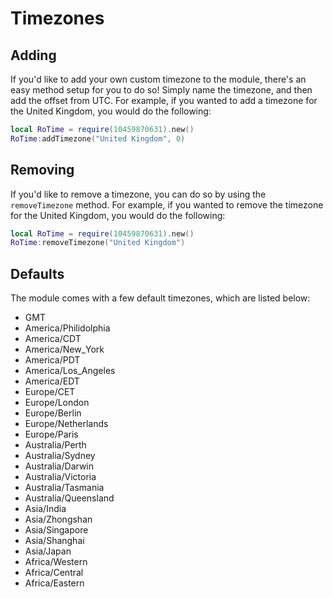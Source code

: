# Timezones

## Adding
If you'd like to add your own custom timezone to the module, there's an easy method setup for you to do so! Simply name the timezone, and then add the offset from UTC. For example, if you wanted to add a timezone for the United Kingdom, you would do the following:
```lua
local RoTime = require(10459870631).new()
RoTime:addTimezone("United Kingdom", 0)
```

## Removing
If you'd like to remove a timezone, you can do so by using the `removeTimezone` method. For example, if you wanted to remove the timezone for the United Kingdom, you would do the following:
```lua
local RoTime = require(10459870631).new()
RoTime:removeTimezone("United Kingdom")
```

## Defaults
The module comes with a few default timezones, which are listed below:
- GMT
- America/Philidolphia
- America/CDT
- America/New_York
- America/PDT
- America/Los_Angeles
- America/EDT
- Europe/CET
- Europe/London
- Europe/Berlin
- Europe/Netherlands
- Europe/Paris
- Australia/Perth
- Australia/Sydney
- Australia/Darwin
- Australia/Victoria
- Australia/Tasmania
- Australia/Queensland
- Asia/India
- Asia/Zhongshan
- Asia/Singapore
- Asia/Shanghai
- Asia/Japan
- Africa/Western
- Africa/Central
- Africa/Eastern
